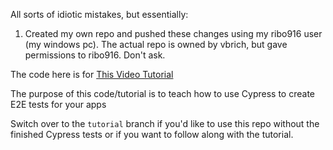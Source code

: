 All sorts of idiotic mistakes, but essentially:
1. Created my own repo and pushed these changes using my ribo916 user (my windows pc). The actual repo is owned by vbrich, but gave permissions to ribo916. Don't ask. 




The code here is for [This Video Tutorial](https://youtu.be/uNd9HxIHptY)

The purpose of this code/tutorial is to teach how to use Cypress to create E2E tests for your apps

Switch over to the `tutorial` branch if you'd like to use this repo without the finished Cypress tests or if you want to follow along with the tutorial.